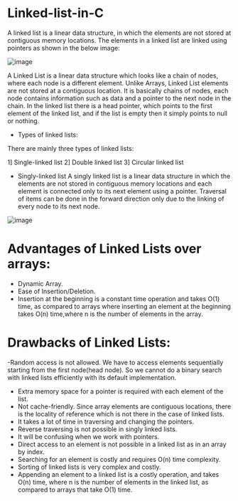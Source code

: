 # Linked-list-in-C

A linked list is a linear data structure, in which the elements are not stored at contiguous memory locations. The elements in a linked list are linked using pointers as shown in the below image:

![image](https://user-images.githubusercontent.com/125336949/234397314-54540a6a-1e37-448f-b59b-666673f7a759.png)

A Linked List is a linear data structure which looks like a chain of nodes, where each node is a different element. Unlike Arrays, Linked List elements are not stored at a contiguous location. It is basically chains of nodes, each node contains information such as data and a pointer to the next node in the chain. In the linked list there is a head pointer, which points to the first element of the linked list, and if the list is empty then it simply points to null or nothing.

- Types of linked lists: 

There are mainly three types of linked lists:

1] Single-linked list
2] Double linked list
3] Circular linked list

- Singly-linked list
A singly linked list is a linear data structure in which the elements are not stored in contiguous memory locations and each element is connected only to its next element using a pointer. Traversal of items can be done in the forward direction only due to the linking of every node to its next node.


![image](https://user-images.githubusercontent.com/125336949/234398044-58ecf698-f725-4c7b-8a45-66ddcf7df7bf.png)

# Advantages of Linked Lists over arrays:
- Dynamic Array.
- Ease of Insertion/Deletion.
- Insertion at the beginning is a constant time operation and takes O(1) time, as compared to arrays where inserting an element at the beginning takes O(n) time,where n is the number of elements in the array.

# Drawbacks of Linked Lists: 
-Random access is not allowed. We have to access elements sequentially starting from the first node(head node). So we cannot do a binary search with linked lists efficiently with its default implementation. 
- Extra memory space for a pointer is required with each element of the list. 
- Not cache-friendly. Since array elements are contiguous locations, there is the locality of reference which is not there in the case of linked lists.
- It takes a lot of time in traversing and changing the pointers.
- Reverse traversing is not possible in singly linked lists.
- It will be confusing when we work with pointers.
- Direct access to an element is not possible in a linked list as in an array by index.
- Searching for an element is costly and requires O(n) time complexity.
- Sorting of linked lists is very complex and costly.
- Appending an element to a linked list is a costly operation, and takes O(n) time, where n is the number of elements in the linked list, as compared to arrays that take O(1) time.
